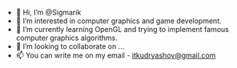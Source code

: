 - 👋 Hi, I’m @Sigmarik
- 👀 I’m interested in computer graphics and game development.
- 🌱 I’m currently learning OpenGL and trying to implement famous computer graphics algorithms.
- 💞️ I’m looking to collaborate on ...
- 📫 You can write me on my email - itkudryashov@gmail.com

<!---
Sigmarik/Sigmarik is a ✨ special ✨ repository because its `README.md` (this file) appears on your GitHub profile.
You can click the Preview link to take a look at your changes.
--->
